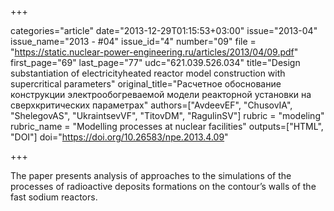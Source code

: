 +++

categories="article"
date="2013-12-29T01:15:53+03:00"
issue="2013-04"
issue_name="2013 - #04"
issue_id="4"
number="09"
file = "https://static.nuclear-power-engineering.ru/articles/2013/04/09.pdf"
first_page="69"
last_page="77"
udc="621.039.526.034"
title="Design substantiation of electricityheated reactor model construction with supercritical parameters"
original_title="Расчетное обоснование конструкции электрообогреваемой модели реакторной установки на сверхкритических параметрах"
authors=["AvdeevEF", "ChusovIA", "ShelegovAS", "UkraintsevVF", "TitovDM", "RagulinSV"]
rubric = "modeling"
rubric_name = "Modelling processes at nuclear facilities"
outputs=["HTML", "DOI"]
doi="https://doi.org/10.26583/npe.2013.4.09"

+++

The paper presents analysis of approaches to the simulations of the processes of radioactive deposits formations on the contour’s walls of the fast sodium reactors.